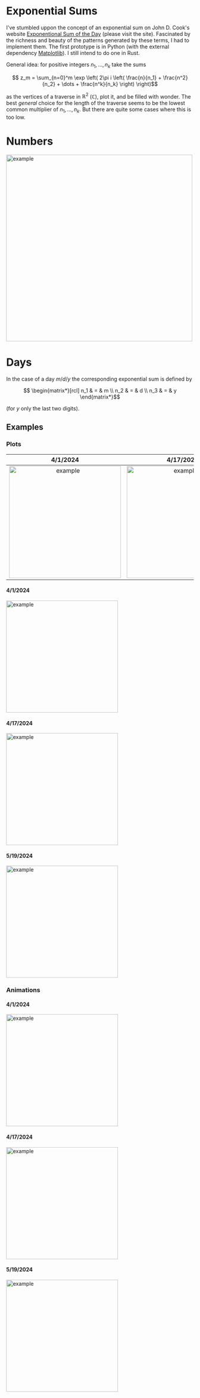 # Exponential Sums

I've stumbled uppon the concept of an exponential sum on John D. Cook's website [Exponentional Sum of the Day][expsum] (please visit the site). Fascinated by the richness and beauty of the patterns generated by these terms, I had to implement them. The first prototype is in Python (with the external dependency [Matplotlib][matplotlib]). I still intend to do one in Rust.

General idea: for positive integers $`n_1,\, \dots,\, n_k`$ take the sums
```math
    z_m =
    \sum_{n=0}^m
        \exp \left( 2\pi i \left(
            \frac{n}{n_1} + \frac{n^2}{n_2} + \dots + \frac{n^k}{n_k}
        \right) \right)
```
as the vertices of a traverse in $`\mathbb{R}^2`$ ($`\mathbb{C}`$), plot it, and be filled with wonder. The best _general_ choice for the length of the traverse seems to be the lowest common multiplier of $`n_1,\, \dots,\, n_k`$. But there are quite some cases where this is too low.

# Numbers
<img src="Numbers/2_13_31/2-13-31_31-13-2.png" alt="example" width="500"/>

# Days
In the case of a day $`m/d/y`$ the corresponding exponential sum is defined by
```math
    \begin{matrix*}[rcl]
        n_1 & = & m \\
        n_2 & = & d \\
        n_3 & = & y
    \end{matrix*}
```
 (for $`y`$ only the last two digits).

## Examples
### Plots

**4/1/2024**|**4/17/2024**
:-:|:-:
<img src="Days/24/04/4-1-24.png" alt="example" width="300"/>|<img src="Days/24/04/4-17-24.png" alt="example" width="300"/>


#### 4/1/2024

<img src="Days/24/04/4-1-24.png" alt="example" width="300"/>

#### 4/17/2024

<img src="Days/24/04/4-17-24.png" alt="example" width="300"/>

#### 5/19/2024

<img src="Days/24/05/5-19-24.png" alt="example" width="300"/>

### Animations
#### 4/1/2024

<img src="Days/24/04/4-1-24.gif" alt="example" width="300"/>

#### 4/17/2024

<img src="Days/24/04/4-17-24.gif" alt="example" width="300"/>

#### 5/19/2024

<img src="Days/24/05/5-19-24.gif" alt="example" width="300"/>


 [expsum]:https://www.johndcook.com/expsum/
 [matplotlib]:https://matplotlib.org/stable/
